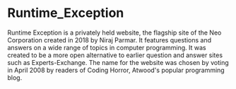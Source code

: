 # Runtime_Exception
Runtime Exception is a privately held website, the flagship site of the Neo Corporation created in 2018 by Niraj Parmar. It features questions and answers on a wide range of topics in computer programming. It was created to be a more open alternative to earlier question and answer sites such as Experts-Exchange. The name for the website was chosen by voting in April 2008 by readers of Coding Horror, Atwood's popular programming blog.

